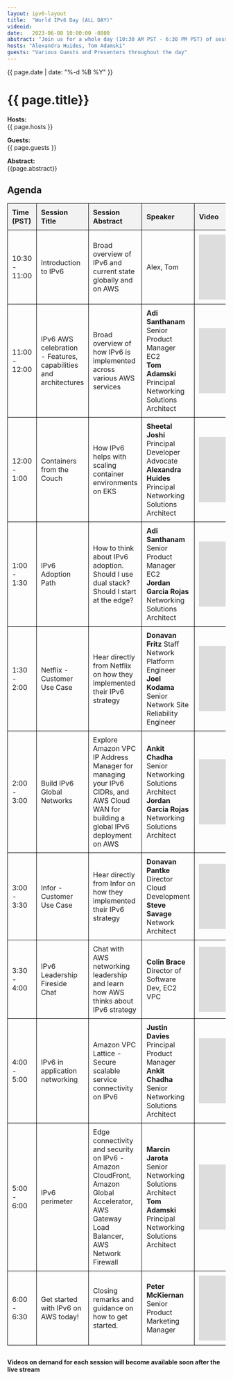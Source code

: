 ```yaml
---
layout: ipv6-layout
title:  "World IPv6 Day (ALL DAY)"
videoid: 
date:   2023-06-08 10:00:00 -0800
abstract: "Join us for a whole day (10:30 AM PST - 6:30 PM PST) of sessions highlighting IPv6 within AWS networking. We'll have a mix of fireside chats, white boarding, hands-on demonstrations and presentations"
hosts: "Alexandra Huides, Tom Adamski"
guests: "Various Guests and Presenters throughout the day"
---
```


{{ page.date | date: "%-d %B %Y" }}

<h1> {{ page.title}} </h1>

<p><b> Hosts: </b> <br> {{ page.hosts }}  </p>
<p><b> Guests: </b> <br> {{ page.guests }}  </p>
<p> <b> Abstract: </b> <br> {{page.abstract}} </p>

<style>
  table {
    border-collapse: collapse;
    width: 100%;
    margin-bottom: 30px;
  }
  
  th, td {
    border: 1px solid black;
    padding: 10px;
    text-align: left;
  }
  
  th {
    background-color: #f2f2f2;
  }
</style>

<h2> Agenda </h2>

<table>
  <thead>
    <tr>
      <th style="width: 10%;">Time (PST)</th>
      <th style="width: 20%;">Session Title</th>
      <th style="width: 35%;">Session Abstract</th>
      <th style="width: 15%;">Speaker</th>
      <th style="width: 20%;">Video</th>
    </tr>
  </thead>
  <tbody>
    <tr>
      <td>10:30 - 11:00</td>
      <td>Introduction to IPv6</td>
      <td>Broad overview of IPv6 and current state globally and on AWS</td>
      <td>Alex, Tom</td>
      <td><iframe src="https://player.twitch.tv/?video=1841440895&parent=www.theroutingloop.net&parent=127.0.0.1&autoplay=false" frameborder="0" allowfullscreen="true"></iframe></td>
    </tr>
    <tr>
      <td>11:00 - 12:00</td>
      <td>IPv6 AWS celebration - Features, capabilities and architectures</td>
      <td>Broad overview of how IPv6 is implemented across various AWS services</td>
      <td><b>Adi Santhanam </b> Senior Product Manager EC2<br> <b>Tom Adamski </b> Principal Networking Solutions Architect </td>
      <td><iframe src="https://player.twitch.tv/?video=1841444084&parent=www.theroutingloop.net&parent=127.0.0.1&autoplay=false" frameborder="0" allowfullscreen="true"></iframe></td>
    </tr>
    <tr>
      <td>12:00 - 1:00</td>
      <td>Containers from the Couch</td>
      <td>How IPv6 helps with scaling container environments on EKS </td>
      <td><b>Sheetal Joshi </b> Principal Developer Advocate<br><b>Alexandra Huides </b> Principal Networking Solutions Architect </td>
      <td><iframe src="https://player.twitch.tv/?video=1841444766&parent=www.theroutingloop.net&parent=127.0.0.1&autoplay=false" frameborder="0" allowfullscreen="true"></iframe></td>
    </tr>
    <tr>
      <td>1:00 - 1:30</td>
      <td>IPv6 Adoption Path</td>
      <td>How to think about IPv6 adoption. Should I use dual stack? Should I start at the edge?</td>
      <td><b>Adi Santhanam </b> Senior Product Manager EC2<br> <b>Jordan Garcia Rojas </b> Networking Solutions Architect </td>
      <td><iframe src="https://player.twitch.tv/?video=1841446362&parent=www.theroutingloop.net&parent=127.0.0.1&autoplay=false" frameborder="0" allowfullscreen="true"></iframe></td>
    </tr>
    <tr>
      <td>1:30 - 2:00</td>
      <td>Netflix - Customer Use Case</td>
      <td>Hear directly from Netflix on how they implemented their IPv6 strategy </td>
      <td><b>Donavan Fritz </b>  Staff Network Platform Engineer<br> <b>Joel Kodama </b>  Senior Network Site Reliability Engineer </td>
      <td><iframe src="https://player.twitch.tv/?video=1841446783&parent=www.theroutingloop.net&parent=127.0.0.1&autoplay=false" frameborder="0" allowfullscreen="true"></iframe></td>
    </tr>
    <tr>
      <td>2:00 - 3:00</td>
      <td>Build IPv6 Global Networks</td>
      <td>Explore Amazon VPC IP Address Manager for managing your IPv6 CIDRs, and AWS Cloud WAN for building a global IPv6 deployment on AWS </td>
      <td><b>Ankit Chadha </b> Senior Networking Solutions Architect<br> <b>Jordan Garcia Rojas </b> Networking Solutions Architect  </td>
      <td><iframe src="https://player.twitch.tv/?video=1841447993&parent=www.theroutingloop.net&parent=127.0.0.1&autoplay=false" frameborder="0" allowfullscreen="true"></iframe></td>
    </tr>
    <tr>
      <td>3:00 - 3:30</td>
      <td>Infor - Customer Use Case</td>
      <td>Hear directly from Infor on how they implemented their IPv6 strategy </td>
      <td><b>Donavan Pantke </b> Director Cloud Development <br> <b>Steve Savage </b> Network Architect </td>
      <td><iframe src="https://player.twitch.tv/?video=1841448418&parent=www.theroutingloop.net&parent=127.0.0.1&autoplay=false" frameborder="0" allowfullscreen="true"></iframe></td>
    </tr>
    <tr>
      <td>3:30 - 4:00</td>
      <td>IPv6 Leadership Fireside Chat</td>
      <td>Chat with AWS networking leadership and learn how AWS thinks about IPv6 strategy </td>
      <td><b>Colin Brace</b> Director of Software Dev, EC2 VPC</td>
      <td><iframe src="https://player.twitch.tv/?video=1841448852&parent=www.theroutingloop.net&parent=127.0.0.1&autoplay=false" frameborder="0" allowfullscreen="true"></iframe></td>
    </tr>
    <tr>
      <td>4:00 - 5:00</td>
      <td>IPv6 in application networking </td>
      <td> Amazon VPC Lattice - Secure scalable service connectivity on IPv6 </td>
      <td><b>Justin Davies </b> Principal Product Manager<br> <b>Ankit Chadha </b> Senior Networking Solutions Architect </td>
      <td><iframe src="https://player.twitch.tv/?video=1841449406&parent=www.theroutingloop.net&parent=127.0.0.1&autoplay=false" frameborder="0" allowfullscreen="true"></iframe></td>
    </tr>
    <tr>
      <td>5:00 - 6:00</td>
      <td>IPv6 perimeter </td>
      <td> Edge connectivity and security on IPv6 - Amazon CloudFront, Amazon Global Accelerator, AWS Gateway Load Balancer, AWS Network Firewall </td>
      <td><b>Marcin Jarota </b> Senior Networking Solutions Architect <br> <b>Tom Adamski </b> Principal Networking Solutions Architect </td>
      <td><iframe src="https://player.twitch.tv/?video=1841449751&parent=www.theroutingloop.net&parent=127.0.0.1&autoplay=false" frameborder="0" allowfullscreen="true"></iframe></td>
    </tr>
    <tr>
      <td>6:00 - 6:30</td>
      <td>Get started with IPv6 on AWS today!</td>
      <td> Closing remarks and guidance on how to get started. </td>
      <td><b>Peter McKiernan </b> Senior Product Marketing Manager </td>
      <td><iframe src="https://player.twitch.tv/?video=1841450487&parent=www.theroutingloop.net&parent=127.0.0.1&autoplay=false" frameborder="0" allowfullscreen="true"></iframe></td>
    </tr>
  </tbody>
</table>

<b> Videos on demand for each session will become available soon after the live stream </b>